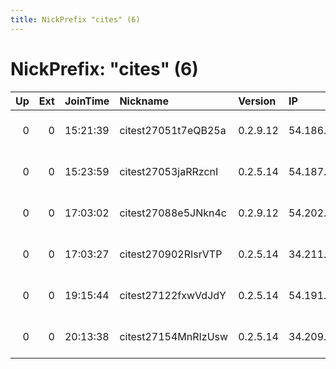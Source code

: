 ```yaml
---
title: NickPrefix "cites" (6)
---
```


# NickPrefix: "cites" (6)

|   Up |   Ext | JoinTime   | Nickname            | Version   | IP             | AS               | CC   |   ORp |   Dirp | OS    | Contact                 |   eFamMembers |
|-----:|------:|:-----------|:--------------------|:----------|:---------------|:-----------------|:-----|------:|-------:|:------|:------------------------|--------------:|
|    0 |     0 | 15:21:39   | citest27051t7eQB25a | 0.2.9.12  | 54.186.84.61   | Amazon.com, Inc. | us   |  9001 |      0 | Linux | root at example dot org |             1 |
|    0 |     0 | 15:23:59   | citest27053jaRRzcnI | 0.2.5.14  | 54.187.128.33  | Amazon.com, Inc. | us   |  9001 |      0 | Linux | root at example dot org |             1 |
|    0 |     0 | 17:03:02   | citest27088e5JNkn4c | 0.2.9.12  | 54.202.203.90  | Amazon.com, Inc. | us   |  9001 |      0 | Linux | root at example dot org |             1 |
|    0 |     0 | 17:03:27   | citest270902RIsrVTP | 0.2.5.14  | 34.211.225.80  | Amazon.com, Inc. | us   |  9001 |      0 | Linux | root at example dot org |             1 |
|    0 |     0 | 19:15:44   | citest27122fxwVdJdY | 0.2.5.14  | 54.191.207.170 | Amazon.com, Inc. | us   |  9001 |      0 | Linux | root at example dot org |             1 |
|    0 |     0 | 20:13:38   | citest27154MnRIzUsw | 0.2.5.14  | 34.209.89.174  | Amazon.com, Inc. | us   |  9001 |      0 | Linux | root at example dot org |             1 |
